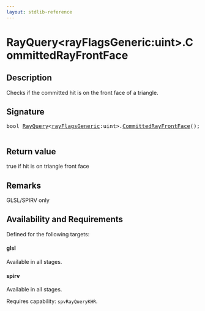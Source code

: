 ```yaml
---
layout: stdlib-reference
---
```


# RayQuery\<rayFlagsGeneric:uint\>\.CommittedRayFrontFace

## Description

Checks if the committed hit is on the front face of a triangle.



## Signature 

<pre>
<span class="code_keyword">bool</span> <a href="../types/rayquery-03/index" class="code_type">RayQuery</a>&lt;<a href="../types/rayquery-03/index#decl-rayFlagsGeneric" class="code_var">rayFlagsGeneric</a>:<span class="code_keyword">uint</span>&gt;.<a href="committedrayfrontface-09ch">CommittedRayFrontFace</a>();

</pre>

## Return value
true if hit is on triangle front face

## Remarks
GLSL/SPIRV only


## Availability and Requirements

Defined for the following targets:

#### glsl
Available in all stages.

#### spirv
Available in all stages.

Requires capability: `spvRayQueryKHR`.


